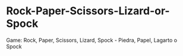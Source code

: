 Rock-Paper-Scissors-Lizard-or-Spock
===================================

Game: Rock, Paper, Scissors, Lizard, Spock - Piedra, Papel, Lagarto o Spock

